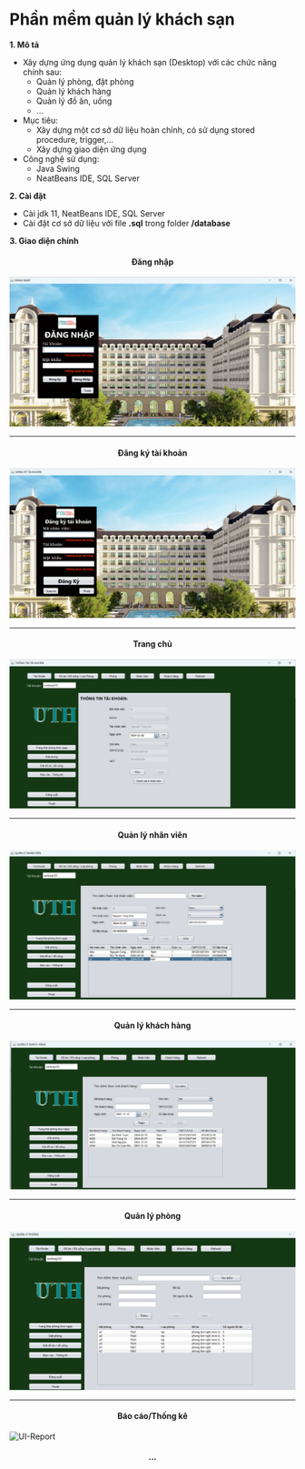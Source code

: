 # Phần mềm quản lý khách sạn

**1. Mô tả**

- Xây dựng ứng dụng quản lý khách sạn (Desktop) với các chức năng chính sau:
  - Quản lý phòng, đặt phòng
  - Quản lý khách hàng
  - Quản lý đồ ăn, uống
  - ...
- Mục tiêu:
  - Xây dựng một cơ sở dữ liệu hoàn chỉnh, có sử dụng stored procedure, trigger,...
  - Xây dựng giao diện ứng dụng
- Công nghệ sử dụng:
  - Java Swing
  - NeatBeans IDE, SQL Server

**2. Cài đặt**

- Cài jdk 11, NeatBeans IDE, SQL Server
- Cài đặt cơ sở dữ liệu với file **.sql** trong folder **/database**

**3. Giao diện chính**

<h4 align="center">Đăng nhập</h4>

![UI-Login](QLKS_PM/img/dangnhap.png)

---

<h4 align="center">Đăng ký tài khoản</h4>

![UI-Register](QLKS_PM/img/dangky.png)

---

<h4 align="center">Trang chủ</h4>

![UI-Main](QLKS_PM/img/main.png)

---

<h4 align="center">Quản lý nhân viên</h4>

![UI-Employee](QLKS_PM/img/Quanlynhanvien.png)

---

<h4 align="center">Quản lý khách hàng</h4>

![UI-Customer](QLKS_PM/img/Quanlykhachhang.png)

---

<h4 align="center">Quản lý phòng</h4>

![UI-Room](QLKS_PM/img/Quanlyphong.png)

---

<h4 align="center">Báo cáo/Thống kê</h4>

![UI-Report](img/baocao.png)

<h4 align="center">...</h4>
